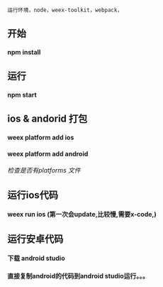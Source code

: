 `运行环境，node，weex-toolkit，webpack，`
## 开始  
#### npm install  
## 运行   
#### npm start  
## ios & andorid 打包
#### weex platform  add ios  
#### weex platform  add android  
*检查是否有platforms 文件*  
## 运行ios代码  
#### weex run ios  (第一次会update,比较慢,需要x-code,)
## 运行安卓代码  
#### 下载 android studio
#### 直接复制android的代码到android studio运行。。。

